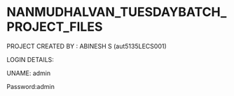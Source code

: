 # NANMUDHALVAN_TUESDAYBATCH_PROJECT_FILES

PROJECT CREATED BY : ABINESH S (aut5135LECS001)




LOGIN DETAILS:


UNAME: admin


Password:admin

